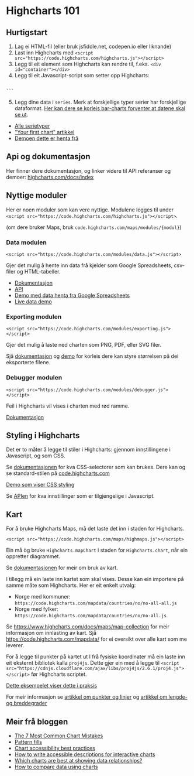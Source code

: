 # Highcharts 101

## Hurtigstart

1. Lag ei HTML-fil (eller bruk jsfiddle.net, codepen.io eller liknande)
2. Last inn Highcharts med `<script src="https://code.highcharts.com/highcharts.js"></script>`
3. Legg til eit element som Highcharts kan rendre til, f.eks. `<div id="container"></div>` 
4. Legg til eit Javascript-script som setter opp Highcharts:
	```
<script>
    Highcharts.chart('container', {
        chart: {
            type: 'bar'
        },
        title: {
            text: 'Fruit Consumption'
        },
        xAxis: {
            categories: ['Apples', 'Bananas', 'Oranges']
        },
        yAxis: {
            title: {
                text: 'Fruit eaten'
            }
        },
        series: [{
            name: 'Jane',
            data: [1, 0, 4]
        }, {
            name: 'John',
            data: [5, 7, 3]
        }]
    });
</script>
	```
5. Legg dine data i `series`. Merk at forskjellige typer serier har forskjellige dataformat. [Her kan dere se korleis bar-charts forventer at datene skal se ut](https://api.highcharts.com/highcharts/series.bar.data).

* [Alle serietyper](https://api.highcharts.com/highcharts/series)
* ["Your first chart" artikkel](https://www.highcharts.com/docs/getting-started/your-first-chart)
* [Demoen dette er henta frå](https://jsfiddle.net/highcharts/kh5jY/)

## Api og dokumentasjon

Her finner dere dokumentasjon, og linker videre til API referanser og demoer: [highcharts.com/docs/index](https://www.highcharts.com/docs/index)

## Nyttige moduler

Her er noen moduler som kan vere nyttige. Modulene legges til under `<script src="https://code.highcharts.com/highcharts.js"></script>`.

(om dere bruker Maps, bruk `code.highcharts.com/maps/modules/{modul}`)

### Data modulen 
`<script src="https://code.highcharts.com/modules/data.js"></script>`

Gjer det mulig å hente inn data frå kjelder som Google Spreadsheets, csv-filer og HTML-tabeller. 

* [Dokumentasjon](https://www.highcharts.com/docs/working-with-data/data-module)
* [API](https://api.highcharts.com/highcharts/data)
* [Demo med data henta fra Google Spreadsheets](https://www.highcharts.com/samples/highcharts/data/google-spreadsheet)
* [Live data demo](https://www.highcharts.com/samples/highcharts/data/livedata-csv)

### Exporting modulen

`<script src="https://code.highcharts.com/modules/exporting.js"></script>`

Gjer det mulig å laste ned charten som PNG, PDF, eller SVG filer.

Sjå [dokumentasjon](https://www.highcharts.com/docs/export-module/export-module-overview#controling-the-size-of-the-exported-image) og [demo](https://jsfiddle.net/gh/get/library/pure/highcharts/highcharts/tree/master/samples/highcharts/exporting/sourcewidth/) for korleis dere kan styre størrelsen på dei eksporterte filene.

### Debugger modulen

`<script src="https://code.highcharts.com/modules/debugger.js"></script>`

Feil i Highcharts vil vises i charten med rød ramme.

[Dokumentasjon](https://www.highcharts.com/docs/advanced-chart-features/debugger-mode)

## Styling i Highcharts

Det er to måter å legge til stiler i Highcharts: gjennom innstillingene i Javascript, og som CSS.

Se [dokumentasjonen](https://www.highcharts.com/docs/chart-design-and-style/style-by-css) for kva CSS-selectorer som kan brukes. Dere kan og se standard-stilen på [code.highcharts.com](https://code.highcharts.com/css/highcharts.css)

[Demo som viser CSS styling](https://www.highcharts.com/demo/styled-mode-pie)

Se [APIen](https://api.highcharts.com/highcharts/chart.style) for kva innstillinger som er tilgjengelige i Javascript.

## Kart

For å bruke Highcharts Maps, må det laste det inn i staden for Highcharts. 

`<script src="https://code.highcharts.com/maps/highmaps.js"></script>`

Ein må òg bruke `Highcharts.mapChart` i staden for `Highcharts.chart`, når ein oppretter diagrammet. 

Se [dokumentasjonen](https://www.highcharts.com/docs/maps/getting-started) for meir om bruk av kart.

I tillegg må ein laste inn kartet som skal vises. Desse kan ein importere på samme måte som Highcharts. Her er eit enkelt utvalg:
* Norge med kommuner: `https://code.highcharts.com/mapdata/countries/no/no-all-all.js`
* Norge med fylker: `https://code.highcharts.com/mapdata/countries/no/no-all.js`

Se https://www.highcharts.com/docs/maps/map-collection for meir informasjon om innlasting av kart. Sjå https://code.highcharts.com/mapdata/ for ei oversikt over alle kart som me leverer.

For å legge til punkter på kartet ut I frå fysiske koordinater må ein laste inn eit eksternt bibliotek kalla `proj4js`. Dette gjer ein med å legge til `<script src="https://cdnjs.cloudflare.com/ajax/libs/proj4js/2.6.1/proj4.js"></script>` før Highcharts scriptet. 

[Dette eksempelet viser dette i praksis](https://jsfiddle.net/gh/get/library/pure/highcharts/highcharts/tree/master/samples/maps/demo/mappoint-latlon/)

For meir informasjon se [artikkel om punkter og linjer](https://www.highcharts.com/docs/maps/adding-points-and-lines) og [artikkel om lengde- og breddegrader](https://www.highcharts.com/docs/maps/latlon)

## Meir frå bloggen
* [The 7 Most Common Chart Mistakes](https://www.highcharts.com/blog/tutorials/182-7-most-common-chart-mistakes/)
* [Pattern fills](https://www.highcharts.com/blog/tutorials/pattern-fills/)
* [Chart accessibility best practices](https://www.highcharts.com/blog/tutorials/best-chart-accessibility-practices/)
* [How to write accessible descriptions for interactive charts](https://www.highcharts.com/blog/tutorials/accessible-descriptions-for-interactive-charts/)
* [Which charts are best at showing data relationships?](https://www.highcharts.com/blog/tutorials/which-charts-are-best-at-showing-data-relationships/)
* [How to compare data using charts](https://www.highcharts.com/blog/tutorials/how-to-compare-data-using-charts/)
